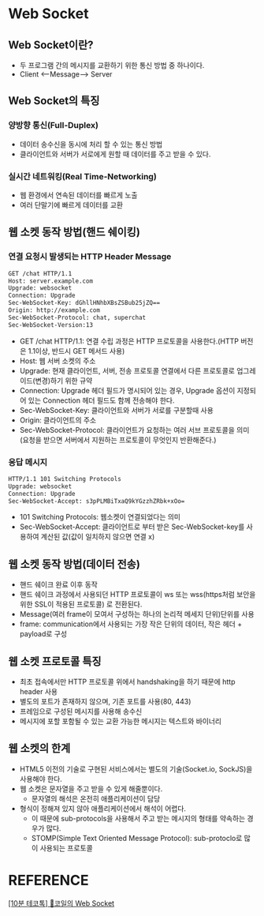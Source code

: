 # Web Socket

## Web Socket이란?

- 두 프로그램 간의 메시지를 교환하기 위한 통신 방법 중 하나이다.
- Client <--Message--> Server

## Web Socket의 특징

### 양방향 통신(Full-Duplex)

- 데이터 송수신을 동시에 처리 할 수 있는 통신 방법
- 클라이언트와 서버가 서로에게 원할 때 데이터를 주고 받을 수 있다.

### 실시간 네트워킹(Real Time-Networking)

- 웹 환경에서 연속된 데이터를 빠르게 노출
- 여러 단말기에 빠르게 데이터를 교환

## 웹 소켓 동작 방법(핸드 쉐이킹)

### 연결 요청시 발생되는 HTTP Header Message
```bash
GET /chat HTTP/1.1
Host: server.example.com
Upgrade: websocket
Connection: Upgrade
Sec-WebSocket-Key: dGhllHNhbXBsZSBub25jZQ==
Origin: http://example.com
Sec-WebSocket-Protocol: chat, superchat
Sec-WebSocket-Version:13
```
- GET /chat HTTP/1.1: 연결 수립 과정은 HTTP 프로토콜을 사용한다.(HTTP 버전은 1.1이상, 반드시 GET 메서드 사용)
- Host: 웹 서버 소켓의 주소
- Upgrade: 현재 클라이언트, 서버, 전송 프로토콜 연결에서 다른 프로토콜로 업그레이드(변경)하기 위한 규약
- Connection: Upgrade 헤더 필드가 명시되어 있는 경우, Upgrade 옵션이 지정되어 있는 Connection 헤더 필드도 함께 전송해야 한다.
- Sec-WebSocket-Key: 클라이언트와 서버가 서로를 구분할때 사용
- Origin: 클라이언트의 주소
- Sec-WebSocket-Protocol: 클라이언트가 요청하는 여러 서브 프로토콜을 의미(요청을 받으면 서버에서 지원하는 프로토콜이 무엇인지 반환해준다.)

### 응답 메시지
```bash
HTTP/1.1 101 Switching Protocols
Upgrade: websocket
Connection: Upgrade
Sec-WebSocket-Accept: s3pPLMBiTxaQ9kYGzzhZRbk+xOo=
```
- 101 Switching Protocols: 웹소켓이 연결되었다는 의미
- Sec-WebSocket-Accept: 클라이언트로 부터 받은 Sec-WebSocket-key를 사용하여 계산된 값(값이 일치하지 않으면 연결 x)

## 웹 소켓 동작 방법(데이터 전송)
- 핸드 쉐이크 완료 이후 동작
- 핸드 쉐이크 과정에서 사용되던 HTTP 프로토콜이 ws 또는 wss(https처럼 보안을 위한 SSL이 적용된 프로토콜) 로 전환된다.
- Message(여러 frame이 모여서 구성하는 하나의 논리적 메세지 단위)단위를 사용
- frame: communication에서 사용되는 가장 작은 단위의 데이터, 작은 헤더 + payload로 구성

## 웹 소켓 프로토콜 특징
- 최초 접속에서만 HTTP 프로토콜 위에서 handshaking을 하기 때문에 http header 사용
- 별도의 포트가 존재하지 않으며, 기존 포트를 사용(80, 443)
- 프레임으로 구성된 메시지를 사용해 송수신
- 메시지에 포할 포함될 수 있는 교환 가능한 메시지는 텍스트와 바이너리

## 웹 소켓의 한계
- HTML5 이전의 기술로 구현된 서비스에서는 별도의 기술(Socket.io, SockJS)을 사용해야 한다.
- 웹 소켓은 문자열을 주고 받을 수 있게 해줄뿐이다.
	- 문자열의 해석은 온전히 애플리케이션이 담당
- 형식이 정해져 있지 않아 애플리케이션에서 해석이 어렵다.
	- 이 때문에 sub-protocols을 사용해서 주고 받는 메시지의 형태를 약속하는 경우가 많다.
	- STOMP(Simple Text Oriented Message Protocol): sub-protoclo로 많이 사용되는 프로토콜

# REFERENCE
[[10분 테코톡] 🧲코일의 Web Socket](https://www.youtube.com/watch?v=MPQHvwPxDUw)
